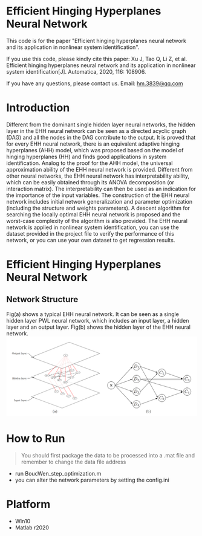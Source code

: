 # Efficient Hinging Hyperplanes Neural Network

This code is for the paper "Efficient hinging hyperplanes neural network and its  application in nonlinear system identification".

If you use this code, please kindly cite this paper: Xu J, Tao Q, Li Z, et al. Efficient hinging hyperplanes neural network and its application in nonlinear system identification[J]. Automatica, 2020, 116: 108906.

If you have any questions, please contact us. Email: [hm.3839@qq.com](mailto:xiaofei_zh@foxmail.com)

# Introduction

Different from the dominant single hidden layer neural networks, the hidden layer in the EHH neural network can be seen as a directed acyclic graph (DAG) and all the nodes in the DAG contribute to the output. It is proved that for every EHH neural network, there is an equivalent adaptive hinging hyperplanes (AHH) model, which was proposed based on the model of hinging hyperplanes (HH) and finds good applications in system identification. Analog to the proof for the AHH model, the universal approximation ability of the EHH neural network is provided. Different from other neural networks, the EHH neural network has interpretability ability, which can be easily obtained through its ANOVA decomposition (or interaction matrix). The interpretability can then be used as an indication for the importance of the input variables. The construction of the EHH neural network includes initial network generalization and parameter optimization (including the structure and weights parameters). A descent algorithm for searching the locally optimal EHH neural network is proposed and the worst-case complexity of the algorithm is also provided. The EHH neural network is applied in nonlinear system identification, you can use the dataset provided in the project file to verify the performance of this network, or you can use your own dataset to get regression results.

# Efficient Hinging Hyperplanes Neural Network

## Network Structure
Fig(a) shows a typical EHH neural network. It can be seen as a single hidden layer PWL neural network, which includes an input layer, a hidden layer and an output layer. Fig(b) shows the hidden layer of the EHH neural network.
![image](https://github.com/Lythen-liyan/Efficient-Hinging-Hyperplanes-Neural-Network/blob/main/ehh_structure.png)


# How to Run

> You should first package the data to be processed into a .mat file and remember to change the data file address

- run BoucWen_step_optimization.m
- you can alter the network parameters by setting the config.ini


# Platform

- Win10
- Matlab r2020

